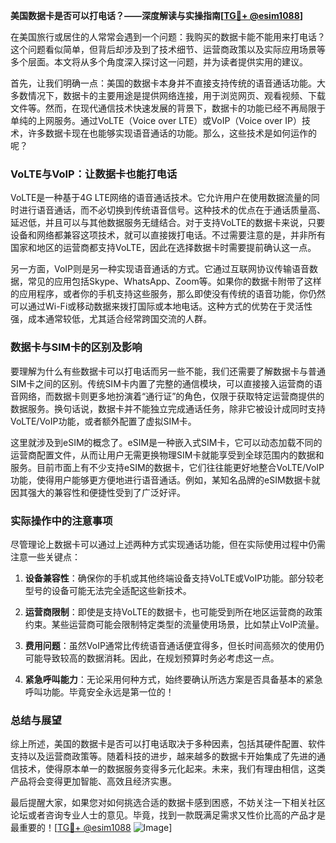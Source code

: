 **美国数据卡是否可以打电话？——深度解读与实操指南[[TG💪+ @esim1088](https://t.me/s/esim1088)]**

在美国旅行或居住的人常常会遇到一个问题：我购买的数据卡能不能用来打电话？这个问题看似简单，但背后却涉及到了技术细节、运营商政策以及实际应用场景等多个层面。本文将从多个角度深入探讨这一问题，并为读者提供实用的建议。

首先，让我们明确一点：美国的数据卡本身并不直接支持传统的语音通话功能。大多数情况下，数据卡的主要用途是提供网络连接，用于浏览网页、观看视频、下载文件等。然而，在现代通信技术快速发展的背景下，数据卡的功能已经不再局限于单纯的上网服务。通过VoLTE（Voice over LTE）或VoIP（Voice over IP）技术，许多数据卡现在也能够实现语音通话的功能。那么，这些技术是如何运作的呢？

### VoLTE与VoIP：让数据卡也能打电话

VoLTE是一种基于4G LTE网络的语音通话技术。它允许用户在使用数据流量的同时进行语音通话，而不必切换到传统语音信号。这种技术的优点在于通话质量高、延迟低，并且可以与其他数据服务无缝结合。对于支持VoLTE的数据卡来说，只要设备和网络都兼容这项技术，就可以直接拨打电话。不过需要注意的是，并非所有国家和地区的运营商都支持VoLTE，因此在选择数据卡时需要提前确认这一点。

另一方面，VoIP则是另一种实现语音通话的方式。它通过互联网协议传输语音数据，常见的应用包括Skype、WhatsApp、Zoom等。如果你的数据卡附带了这样的应用程序，或者你的手机支持这些服务，那么即使没有传统的语音功能，你仍然可以通过Wi-Fi或移动数据来拨打国际或本地电话。这种方式的优势在于灵活性强，成本通常较低，尤其适合经常跨国交流的人群。

### 数据卡与SIM卡的区别及影响

要理解为什么有些数据卡可以打电话而另一些不能，我们还需要了解数据卡与普通SIM卡之间的区别。传统SIM卡内置了完整的通信模块，可以直接接入运营商的语音网络，而数据卡则更多地扮演着“通行证”的角色，仅限于获取特定运营商提供的数据服务。换句话说，数据卡并不能独立完成通话任务，除非它被设计成同时支持VoLTE/VoIP功能，或者额外配置了虚拟SIM卡。

这里就涉及到eSIM的概念了。eSIM是一种嵌入式SIM卡，它可以动态加载不同的运营商配置文件，从而让用户无需更换物理SIM卡就能享受到全球范围内的数据和服务。目前市面上有不少支持eSIM的数据卡，它们往往能更好地整合VoLTE/VoIP功能，使得用户能够更方便地进行语音通话。例如，某知名品牌的eSIM数据卡就因其强大的兼容性和便捷性受到了广泛好评。

### 实际操作中的注意事项

尽管理论上数据卡可以通过上述两种方式实现通话功能，但在实际使用过程中仍需注意一些关键点：

1. **设备兼容性**：确保你的手机或其他终端设备支持VoLTE或VoIP功能。部分较老型号的设备可能无法完全适配这些新技术。
   
2. **运营商限制**：即使是支持VoLTE的数据卡，也可能受到所在地区运营商的政策约束。某些运营商可能会限制特定类型的流量使用场景，比如禁止VoIP流量。

3. **费用问题**：虽然VoIP通常比传统语音通话便宜得多，但长时间高频次的使用仍可能导致较高的数据消耗。因此，在规划预算时务必考虑这一点。

4. **紧急呼叫能力**：无论采用何种方式，始终要确认所选方案是否具备基本的紧急呼叫功能。毕竟安全永远是第一位的！

### 总结与展望

综上所述，美国的数据卡是否可以打电话取决于多种因素，包括其硬件配置、软件支持以及运营商政策等。随着科技的进步，越来越多的数据卡开始集成了先进的通信技术，使得原本单一的数据服务变得多元化起来。未来，我们有理由相信，这类产品将会变得更加智能、高效且经济实惠。

最后提醒大家，如果您对如何挑选合适的数据卡感到困惑，不妨关注一下相关社区论坛或者咨询专业人士的意见。毕竟，找到一款既满足需求又性价比高的产品才是最重要的！[[TG💪+ @esim1088](https://t.me/s/esim1088) ![Image](https://i.postimg.cc/4NQfJmqS/Snipaste-2025-05-13-00-14-12.png)]